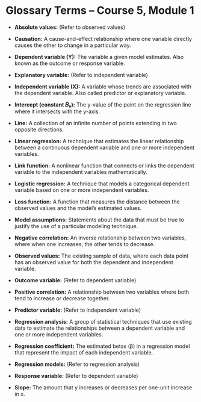 # Glossary Terms – Course 5, Module 1

- **Absolute values:** (Refer to observed values)

- **Causation:** A cause-and-effect relationship where one variable directly causes the other to change in a particular way.

- **Dependent variable (Y):** The variable a given model estimates. Also known as the outcome or response variable.

- **Explanatory variable:** (Refer to independent variable)

- **Independent variable (X):** A variable whose trends are associated with the dependent variable. Also called predictor or explanatory variable.

- **Intercept (constant 𝐵₀):** The y-value of the point on the regression line where it intersects with the y-axis.

- **Line:** A collection of an infinite number of points extending in two opposite directions.

- **Linear regression:** A technique that estimates the linear relationship between a continuous dependent variable and one or more independent variables.

- **Link function:** A nonlinear function that connects or links the dependent variable to the independent variables mathematically.

- **Logistic regression:** A technique that models a categorical dependent variable based on one or more independent variables.

- **Loss function:** A function that measures the distance between the observed values and the model’s estimated values.

- **Model assumptions:** Statements about the data that must be true to justify the use of a particular modeling technique.

- **Negative correlation:** An inverse relationship between two variables, where when one increases, the other tends to decrease.

- **Observed values:** The existing sample of data, where each data point has an observed value for both the dependent and independent variable.

- **Outcome variable:** (Refer to dependent variable)

- **Positive correlation:** A relationship between two variables where both tend to increase or decrease together.

- **Predictor variable:** (Refer to independent variable)

- **Regression analysis:** A group of statistical techniques that use existing data to estimate the relationships between a dependent variable and one or more independent variables.

- **Regression coefficient:** The estimated betas (β) in a regression model that represent the impact of each independent variable.

- **Regression models:** (Refer to regression analysis)

- **Response variable:** (Refer to dependent variable)

- **Slope:** The amount that y increases or decreases per one-unit increase in x.
